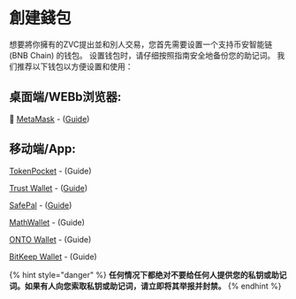 # 創建錢包

想要將你擁有的ZVC提出並和別人交易，您首先需要设置一个支持币安智能链 (BNB Chain) 的钱包。 设置钱包时，请仔细按照指南安全地备份您的助记词。 我们推荐以下钱包以方便设置和使用：

## **桌面端/WEBb浏览器:**

🦊 [MetaMask](https://metamask.io/download.html) - ([Guide](https://academy.binance.com/en/articles/connecting-metamask-to-binance-smart-chain))

## **移动端/App:**

[TokenPocket](https://www.tokenpocket.pro/en/download/pc) - (Guide)

[Trust Wallet](https://trustwallet.com/) - ([Guide](https://www.binance.com/en/blog/421499824684901157/How-to-Set-Up-and-Use-Trust-Wallet-for-Binance-Smart-Chain))

[SafePal](https://safepal.io/download) - ([Guide](https://blog.safepal.io/binance-smart-chain-x-safepal/))

[MathWallet](https://mathwallet.org/en-us/) - (Guide)

[ONTO Wallet](https://www.onto.app/en) - (Guide)

[BitKeep Wallet](https://bitkeep.org/) - (Guide)

{% hint style="danger" %}
**任何情况下都绝对不要给任何人提供您的私钥或助记词。如果有人向您索取私钥或助记词，请立即将其举报并封禁。**
{% endhint %}
